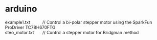 # arduino

example1.txt    &nbsp;&nbsp;&nbsp;&nbsp;&nbsp;&nbsp;&nbsp;&nbsp;  // Control a bi-polar stepper motor using the SparkFun ProDriver TC78H670FTG
                </br>
steo_motor.txt  &nbsp;&nbsp;&nbsp;&nbsp;&nbsp;  // Control a stepper motor for Bridgman method
